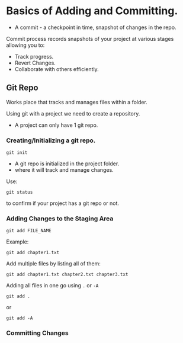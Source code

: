 # Basics of Adding and Committing.
 - A commit - a checkpoint in time, snapshot of changes in the repo.

 Commit process records snapshots of your project at various stages allowing you to:
 - Track progress.
 - Revert Changes.
 - Collaborate with others efficiently. 

 ## Git Repo

 Works place that tracks and manages files within a folder.

 Using git with a project we need to create a repository.

 - A project can only have 1 git repo.

 ### Creating/Initializing a git repo.

 ```
 git init
 ```
 - A git repo is initialized in the project folder.
 - where it will track and manage changes.

 Use:
 ```
 git status
 ```
 to confirm if your project has a git repo or not.

 ### Adding Changes to the Staging Area
 ```
 git add FILE_NAME
 ```
 Example:
 ```
 git add chapter1.txt
 ```

 Add multiple files by listing all of them: 

 ```
 git add chapter1.txt chapter2.txt chapter3.txt
 ```
 Adding all files in one go using `.` or `-A`

 ```
 git add .
 ```
 or
 ```
 git add -A
 ```

 ### Committing Changes 
 

